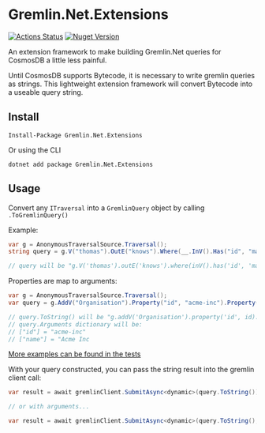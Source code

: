 # Gremlin.Net.Extensions

[![Actions Status](https://github.com/csharpsi/Gremlin.Net.Extensions/workflows/Build/badge.svg)](https://github.com/csharpsi/Gremlin.Net.Extensions/actions)
[![Nuget Version](https://img.shields.io/nuget/v/Gremlin.Net.Extensions)](https://nuget.org/packages/Gremlin.Net.Extensions)

An extension framework to make building Gremlin.Net queries for CosmosDB a little less painful. 

Until CosmosDB supports Bytecode, it is necessary to write gremlin queries as strings. This lightweight extension framework will convert Bytecode into a useable query string.

## Install

```
Install-Package Gremlin.Net.Extensions
```

Or using the CLI

```
dotnet add package Gremlin.Net.Extensions
```

## Usage
Convert any `ITraversal` into a `GremlinQuery` object by calling `.ToGremlinQuery()`

Example:
```c#
var g = AnonymousTraversalSource.Traversal();
string query = g.V("thomas").OutE("knows").Where(__.InV().Has("id", "mary")).Drop().ToGremlinQuery();

// query will be "g.V('thomas').outE('knows').where(inV().has('id', 'mary')).drop()"
```

Properties are map to arguments:
```c#
var g = AnonymousTraversalSource.Traversal();
var query = g.AddV("Organisation").Property("id", "acme-inc").Property("name", "Acme Inc").ToGremlinQuery();

// query.ToString() will be "g.addV('Organisation').property('id', id).property('name', name)"
// query.Arguments dictionary will be:
// ["id"] = "acme-inc"
// ["name"] = "Acme Inc
```

[More examples can be found in the tests](https://github.com/csharpsi/Gremlin.Net.Extensions/blob/master/test/Gremlin.Net.Extensions.Tests/GraphTraversalExtensionsTests.cs)

With your query constructed, you can pass the string result into the gremlin client call:
```c#
var result = await gremlinClient.SubmitAsync<dynamic>(query.ToString());

// or with arguments...

var result = await gremlinClient.SubmitAsync<dynamic>(query.ToString(), query.Arguments);
```
